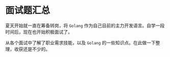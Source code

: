 # 面试题汇总

夏天开始就一直在筹备转岗，将 `Golang` 作为自己目前的主力开发语言。自学一段时间后，现在也开始积极面试了。

从各个面试中了解了职业需求技能，以及 `Golang` 的一些知识点。在此做一下整理，收获还是不少的。
